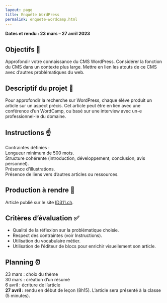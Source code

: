 ```yaml
---
layout: page
title: Enquête WordPress
permalink: enquete-wordcamp.html
---
```


**Dates et rendu : 23 mars – 27 avril 2023**

## Objectifs 🔭

Approfondir votre connaissance du CMS WordPress. Considérer la fonction du CMS dans un contexte plus large. Mettre en lien les atouts de ce CMS avec d’autres problématiques du web.

## Descriptif du projet 📄

Pour approfondir la recherche sur WordPress, chaque élève produit un article sur un aspect précis. Cet article peut être en lien avec une conférence d’un WordCamp, ou basé sur une interview avec un-e professionnel-le du domaine.

## Instructions ☝️

Contraintes définies :  
Longueur minimum de 500 mots.  
Structure cohérente (introduction, développement, conclusion, avis personnel).  
Présence d’illustrations.  
Présence de liens vers d’autres articles ou ressources.

## Production à rendre 💾

Article publié sur le site [ID311.ch](https://id311.ch/).

## Critères d’évaluation ✅

- Qualité de la réflexion sur la problématique choisie.
- Respect des contraintes (voir Instructions).
- Utilisation du vocabulaire métier.
- Utilisation de l’éditeur de blocs pour enrichir visuellement son article. 


## Planning ⏰

23 mars : choix du thème  
30 mars : création d’un résumé  
6 avril : écriture de l’article  
**27 avril :** rendu en début de leçon (8h15). L’article sera présenté à la classe (5 minutes).
